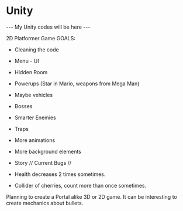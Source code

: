 # Unity

--- My Unity codes will be here ---

2D Platformer Game GOALS:

- Cleaning the code
- Menu - UI
- Hidden Room
- Powerups (Star in Mario, weapons from Mega Man)
- Maybe vehicles
- Bosses
- Smarter Enemies
- Traps
- More animations
- More background elements
- Story
// Current Bugs //

- Health decreases 2 times sometimes.
- Collider of cherries, count more than once sometimes.


Planning to create a Portal alike 3D or 2D game. It can be interesting to create mechanics about bullets.
